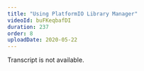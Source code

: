 ```yaml
---
title: "Using PlatformIO Library Manager"
videoId: buFKeqbafDI
duration: 237
order: 8
uploadDate: 2020-05-22
---
```


Transcript is not available.